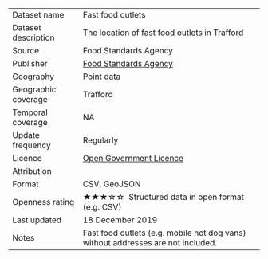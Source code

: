 <table>
<tr>
	<td>Dataset name</td>
	<td>Fast food outlets</td>
</tr>
<tr>
	<td>Dataset description</td>
	<td>The location of fast food outlets in Trafford</td>
</tr>
<tr>
	<td>Source</td>
	<td>Food Standards Agency</td>
</tr>
<tr>
	<td>Publisher</td>
	<td><a href="http://ratings.food.gov.uk/open-data/en-GB">Food Standards Agency</a></td>
</tr>
<tr>
	<td>Geography</td>
	<td>Point data</td>
</tr>
<tr>
	<td>Geographic coverage</td>
	<td>Trafford</td>
</tr>
<tr>
	<td>Temporal coverage</td>
	<td>NA</td>
</tr>
<tr>
	<td>Update frequency</td>
	<td>Regularly</td>
</tr>
<tr>
	<td>Licence</td>
	<td><a href="http://www.nationalarchives.gov.uk/doc/open-government-licence/version/3/">Open Government Licence</a></td>
</tr>
<tr>
	<td>Attribution</td>
	<td></td>
</tr>
<tr>
	<td>Format</td>
	<td>CSV, GeoJSON</td>
</tr>
<tr>
	<td>Openness rating</td>
	<td>&#9733&#9733&#9733&#9734&#9734&nbsp; Structured data in open format (e.g. CSV)</td>
</tr>
<tr>
	<td>Last updated</td>
	<td>18 December 2019</td>
</tr>
<tr>
	<td>Notes</td>
	<td>Fast food outlets (e.g. mobile hot dog vans) without addresses are not included.</td>
</tr>
</table>
